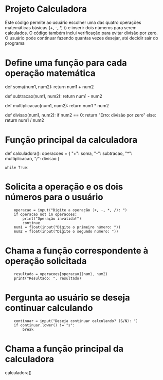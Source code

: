# Projeto Calculadora

Este código permite ao usuário escolher uma das quatro operações matemáticas básicas (+, -, *, /) e inserir dois números para serem calculados. O código também inclui verificação para evitar divisão por zero. O usuário pode continuar fazendo quantas vezes desejar, até decidir sair do programa

# Define uma função para cada operação matemática
def soma(num1, num2):
    return num1 + num2

def subtracao(num1, num2):
    return num1 - num2

def multiplicacao(num1, num2):
    return num1 * num2

def divisao(num1, num2):
    if num2 == 0:
        return "Erro: divisão por zero"
    else:
        return num1 / num2




# Função principal da calculadora

def calculadora():
    operacoes = {
        "+": soma,
        "-": subtracao,
        "*": multiplicacao,
        "/": divisao
    }

    while True:





 # Solicita a operação e os dois números para o usuário
        operacao = input("Digite a operação (+, -, *, /): ")
        if operacao not in operacoes:
            print("Operação inválida!")
            continue
        num1 = float(input("Digite o primeiro número: "))
        num2 = float(input("Digite o segundo número: "))
        
        
 # Chama a função correspondente à operação solicitada
        resultado = operacoes[operacao](num1, num2)
        print("Resultado: ", resultado)
        
        
        
  # Pergunta ao usuário se deseja continuar calculando
        continuar = input("Deseja continuar calculando? (S/N): ")
        if continuar.lower() != "s":
            break


# Chama a função principal da calculadora
calculadora()
        
        
        
        
        
        
        
        
   
